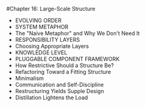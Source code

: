 #Chapter 16: Large-Scale Structure

- EVOLVING ORDER
- SYSTEM METAPHOR
- The "Naive Metaphor" and Why We Don't Need It
- RESPONSIBILITY LAYERS
- Choosing Appropriate Layers
- KNOWLEDGE LEVEL
- PLUGGABLE COMPONENT FRAMEWORK
- How Restrictive Should a Structure Be?
- Refactoring Toward a Fitting Structure
- Minimalism
- Communication and Self-Discipline
- Restructuring Yields Supple Design
- Distillation Lightens the Load